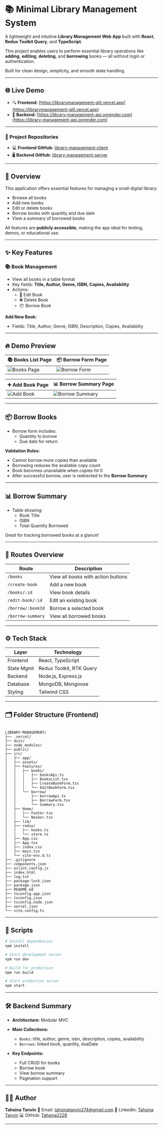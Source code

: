 


# 📚 Minimal Library Management System

A lightweight and intuitive **Library Management Web App** built with **React**, **Redux Toolkit Query**, and **TypeScript**.

This project enables users to perform essential library operations like **adding**, **editing**, **deleting**, and **borrowing** books — all without login or authentication.

Built for clean design, simplicity, and smooth state handling.

---

## 🌐 Live Demo

- 🔍 **Frontend:** [https://librarymanagement-gilt.vercel.app](https://librarymanagement-gilt.vercel.app)
- 🚀 **Backend:** [https://library-management-api.onrender.com](https://library-management-api.onrender.com)
---
### 🔗 Project Repositories

- 💻 **Frontend GitHub:** [library-management-client](https://github.com/Tahsina2226/library-management-client)  
- 🖥️ **Backend GitHub:** [library-management-server](https://github.com/Tahsina2226/library-management-server)



---

## 📖 Overview

This application offers essential features for managing a small digital library:

- Browse all books
- Add new books
- Edit or delete books
- Borrow books with quantity and due date
- View a summary of borrowed books

All features are **publicly accessible**, making the app ideal for testing, demos, or educational use.

---

## ✨ Key Features

### 📚 Book Management

- View all books in a table format
- Key fields: **Title, Author, Genre, ISBN, Copies, Availability**
- Actions:
  - 📝 Edit Book
  - ❌ Delete Book
  - 📦 Borrow Book

**Add New Book:**
- Fields: Title, Author, Genre, ISBN, Description, Copies, Availability

---

## 🔥 Demo Preview

| 📚 Books List Page                     | 📦 Borrow Form Page                     |
|---------------------------------------|-----------------------------------------|
| ![Books Page](https://github.com/user-attachments/assets/1a66aa93-137b-459a-a1f6-96bcc7b7930b)  | ![Borrow Form](https://github.com/user-attachments/assets/2c704cc3-6be2-4602-864d-ae5eb2f6030f)  |

| ➕ Add Book Page                       | 📊 Borrow Summary Page                  |
|---------------------------------------|-----------------------------------------|
| ![Add Book](https://github.com/user-attachments/assets/247118c7-0cc5-42fe-a4a9-7caaf3d0a9c1)      | ![Borrow Summary](https://github.com/user-attachments/assets/4e2bfd5c-0e77-4306-ba61-221bbe2e778d) |




---

## 📦 Borrow Books

- Borrow form includes:
  - Quantity to borrow
  - Due date for return

**Validation Rules:**
- Cannot borrow more copies than available
- Borrowing reduces the available copy count
- Book becomes unavailable when copies hit 0
- After successful borrow, user is redirected to the **Borrow Summary**

---

## 📊 Borrow Summary

- Table showing:
  - Book Title
  - ISBN
  - Total Quantity Borrowed

Great for tracking borrowed books at a glance!

---

## 🧭 Routes Overview

| Route              | Description                          |
|--------------------|--------------------------------------|
| `/books`           | View all books with action buttons   |
| `/create-book`     | Add a new book                       |
| `/books/:id`       | View book details                    |
| `/edit-book/:id`   | Edit an existing book                |
| `/borrow/:bookId`  | Borrow a selected book               |
| `/borrow-summary`  | View all borrowed books              |

---

## ⚙️ Tech Stack

| Layer       | Technology                   |
|-------------|------------------------------|
| Frontend    | React, TypeScript            |
| State Mgmt  | Redux Toolkit, RTK Query     |
| Backend     | Node.js, Express.js          |
| Database    | MongoDB, Mongoose            |
| Styling     | Tailwind CSS                 |

---

## 🗂️ Folder Structure (Frontend)

```

LIBRARY-MANAGEMENT/
├── .vercel/
├── dist/
├── node_modules/
├── public/
├── src/
│   ├── app/
│   ├── assets/
│   ├── Features/
│   │   ├── books/
│   │   │   ├── booksApi.ts
│   │   │   ├── BooksList.tsx
│   │   │   ├── CreateBookForm.tsx
│   │   │   └── EditBookForm.tsx
│   │   └── borrow/
│   │       ├── borrowApi.ts
│   │       ├── BorrowForm.tsx
│   │       └── Summary.tsx
│   ├── Home/
│   │   ├── Footer.tsx
│   │   └── Navbar.tsx
│   ├── lib/
│   ├── redux/
│   │   ├── hooks.ts
│   │   └── store.ts
│   ├── App.css
│   ├── App.tsx
│   ├── index.css
│   ├── main.tsx
│   └── vite-env.d.ts
├── .gitignore
├── components.json
├── eslint.config.js
├── index.html
├── log.txt
├── package-lock.json
├── package.json
├── README.md
├── tsconfig.app.json
├── tsconfig.json
├── tsconfig.node.json
├── vercel.json
└── vite.config.ts

````

---

## 🔧 Scripts

```bash
# Install dependencies
npm install

# Start development server
npm run dev

# Build for production
npm run build

# Start production server
npm start
````

---

## 🛠️ Backend Summary

* **Architecture:** Modular MVC

* **Main Collections:**

  * `Books`: title, author, genre, isbn, description, copies, availability
  * `Borrows`: linked book, quantity, dueDate

* **Key Endpoints:**

  * Full CRUD for books
  * Borrow book
  * View borrow summary
  * Pagination support

---

## 🙋‍♀️ Author

**Tahsina Tanvin**
📧 Email: [tahsinatanvin274@gmail.com](mailto:tahsinatanvin274@gmail.com)
💼 LinkedIn: [Tahsina Tanvin](https://www.linkedin.com/in/tahsina-tanvin-8a49162b3/)
💻 GitHub: [Tahsina2226](https://github.com/Tahsina2226)

---


